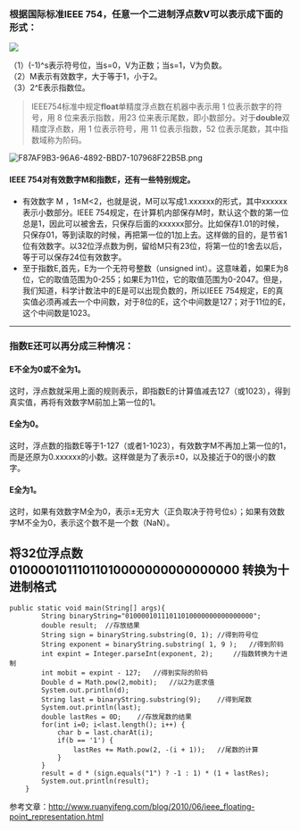 ### 根据国际标准IEEE 754，任意一个二进制浮点数V可以表示成下面的形式：
![](https://ws4.sinaimg.cn/large/006tNc79ly1fijna4yazwj3087019mx1.jpg)

（1）(-1)^s表示符号位，当s=0，V为正数；当s=1，V为负数。
<br>（2）M表示有效数字，大于等于1，小于2。
<br>（3）2^E表示指数位。

> IEEE754标准中规定**float**单精度浮点数在机器中表示用 1 位表示数字的符号，用 8 位来表示指数，用23 位来表示尾数，即小数部分。对于**double**双精度浮点数，用 1 位表示符号，用 11 位表示指数，52 位表示尾数，其中指数域称为阶码。

![F87AF9B3-96A6-4892-BBD7-107968F22B5B.png](http://upload-images.jianshu.io/upload_images/3229842-277b7ed06e58be1b.png?imageMogr2/auto-orient/strip%7CimageView2/2/w/1240)


#### IEEE 754对有效数字M和指数E，还有一些特别规定。
* 有效数字 M ，1≤M<2，也就是说，M可以写成1.xxxxxx的形式，其中xxxxxx表示小数部分。IEEE 754规定，在计算机内部保存M时，默认这个数的第一位总是1，因此可以被舍去，只保存后面的xxxxxx部分。比如保存1.01的时候，只保存01，等到读取的时候，再把第一位的1加上去。这样做的目的，是节省1位有效数字。以32位浮点数为例，留给M只有23位，将第一位的1舍去以后，等于可以保存24位有效数字。
* 至于指数E,首先，E为一个无符号整数（unsigned int）。这意味着，如果E为8位，它的取值范围为0-255；如果E为11位，它的取值范围为0-2047。但是，我们知道，科学计数法中的E是可以出现负数的，所以IEEE 754规定，E的真实值必须再减去一个中间数，对于8位的E，这个中间数是127；对于11位的E，这个中间数是1023。

***

### 指数E还可以再分成三种情况：
#### E不全为0或不全为1。
这时，浮点数就采用上面的规则表示，即指数E的计算值减去127（或1023），得到真实值，再将有效数字M前加上第一位的1。

#### E全为0。
这时，浮点数的指数E等于1-127（或者1-1023），有效数字M不再加上第一位的1，而是还原为0.xxxxxx的小数。这样做是为了表示±0，以及接近于0的很小的数字。
#### E全为1。
这时，如果有效数字M全为0，表示±无穷大（正负取决于符号位s）；如果有效数字M不全为0，表示这个数不是一个数（NaN）。

## 将32位浮点数 01000010111011010000000000000000 转换为十进制格式

```
public static void main(String[] args){
        String binaryString="01000010111011010000000000000000";
        double result;	//存放结果
        String sign = binaryString.substring(0, 1);	//得到符号位
        String exponent = binaryString.substring( 1, 9 );	//得到阶码
        int expint = Integer.parseInt(exponent, 2);		//指数转换为十进制
        int mobit = expint - 127;	//得到实际的阶码
        Double d = Math.pow(2,mobit);	//以2为底求值
        System.out.println(d);
        String last = binaryString.substring(9);	//得到尾数
        System.out.println(last);
        double lastRes = 0D;	//存放尾数的结果
        for(int i=0; i<last.length(); i++) {
            char b = last.charAt(i);
            if(b == '1') {
                lastRes += Math.pow(2, -(i + 1));	//尾数的计算
            }
        }
        result = d * (sign.equals("1") ? -1 : 1) * (1 + lastRes);
        System.out.println(result);
    }
```
参考文章：http://www.ruanyifeng.com/blog/2010/06/ieee_floating-point_representation.html

